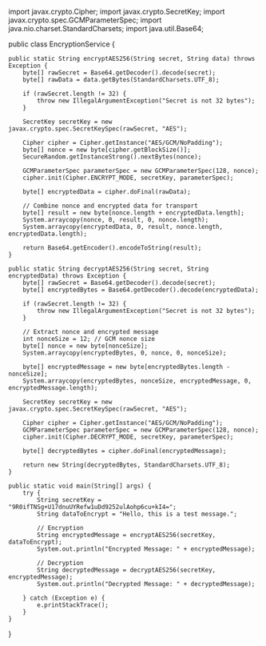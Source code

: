 import javax.crypto.Cipher;
import javax.crypto.SecretKey;
import javax.crypto.spec.GCMParameterSpec;
import java.nio.charset.StandardCharsets;
import java.util.Base64;

public class EncryptionService {

    public static String encryptAES256(String secret, String data) throws Exception {
        byte[] rawSecret = Base64.getDecoder().decode(secret);
        byte[] rawData = data.getBytes(StandardCharsets.UTF_8);

        if (rawSecret.length != 32) {
            throw new IllegalArgumentException("Secret is not 32 bytes");
        }

        SecretKey secretKey = new javax.crypto.spec.SecretKeySpec(rawSecret, "AES");

        Cipher cipher = Cipher.getInstance("AES/GCM/NoPadding");
        byte[] nonce = new byte[cipher.getBlockSize()];
        SecureRandom.getInstanceStrong().nextBytes(nonce);

        GCMParameterSpec parameterSpec = new GCMParameterSpec(128, nonce);
        cipher.init(Cipher.ENCRYPT_MODE, secretKey, parameterSpec);

        byte[] encryptedData = cipher.doFinal(rawData);

        // Combine nonce and encrypted data for transport
        byte[] result = new byte[nonce.length + encryptedData.length];
        System.arraycopy(nonce, 0, result, 0, nonce.length);
        System.arraycopy(encryptedData, 0, result, nonce.length, encryptedData.length);

        return Base64.getEncoder().encodeToString(result);
    }

    public static String decryptAES256(String secret, String encryptedData) throws Exception {
        byte[] rawSecret = Base64.getDecoder().decode(secret);
        byte[] encryptedBytes = Base64.getDecoder().decode(encryptedData);

        if (rawSecret.length != 32) {
            throw new IllegalArgumentException("Secret is not 32 bytes");
        }

        // Extract nonce and encrypted message
        int nonceSize = 12; // GCM nonce size
        byte[] nonce = new byte[nonceSize];
        System.arraycopy(encryptedBytes, 0, nonce, 0, nonceSize);

        byte[] encryptedMessage = new byte[encryptedBytes.length - nonceSize];
        System.arraycopy(encryptedBytes, nonceSize, encryptedMessage, 0, encryptedMessage.length);

        SecretKey secretKey = new javax.crypto.spec.SecretKeySpec(rawSecret, "AES");

        Cipher cipher = Cipher.getInstance("AES/GCM/NoPadding");
        GCMParameterSpec parameterSpec = new GCMParameterSpec(128, nonce);
        cipher.init(Cipher.DECRYPT_MODE, secretKey, parameterSpec);

        byte[] decryptedBytes = cipher.doFinal(encryptedMessage);

        return new String(decryptedBytes, StandardCharsets.UTF_8);
    }

    public static void main(String[] args) {
        try {
            String secretKey = "9R0ifTNSg+U17dnuUYRefw1uDd9252ulAohp6cu+kI4=";
            String dataToEncrypt = "Hello, this is a test message.";

            // Encryption
            String encryptedMessage = encryptAES256(secretKey, dataToEncrypt);
            System.out.println("Encrypted Message: " + encryptedMessage);

            // Decryption
            String decryptedMessage = decryptAES256(secretKey, encryptedMessage);
            System.out.println("Decrypted Message: " + decryptedMessage);

        } catch (Exception e) {
            e.printStackTrace();
        }
    }
}
